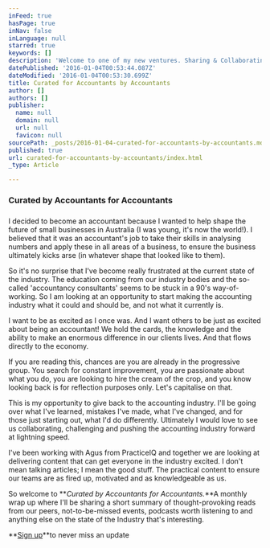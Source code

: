 ```yaml
---
inFeed: true
hasPage: true
inNav: false
inLanguage: null
starred: true
keywords: []
description: 'Welcome to one of my new ventures. Sharing & Collaborating to help accountants rock the world. '
datePublished: '2016-01-04T00:53:44.087Z'
dateModified: '2016-01-04T00:53:30.699Z'
title: Curated for Accountants by Accountants
author: []
authors: []
publisher:
  name: null
  domain: null
  url: null
  favicon: null
sourcePath: _posts/2016-01-04-curated-for-accountants-by-accountants.md
published: true
url: curated-for-accountants-by-accountants/index.html
_type: Article

---
```

### Curated by Accountants for Accountants

### 

I decided to become an accountant because I wanted to help shape the future of small businesses in Australia (I was young, it's now the world!). I believed that it was an accountant's job to take their skills in analysing numbers and apply these in all areas of a business, to ensure the business ultimately kicks arse (in whatever shape that looked like to them).

So it's no surprise that I've become really frustrated at the current state of the industry. The education coming from our industry bodies and the so-called 'accountancy consultants' seems to be stuck in a 90's way-of-working. So I am looking at an opportunity to start making the accounting industry what it could and should be, and not what it currently is.

I want to be as excited as I once was. And I want others to be just as excited about being an accountant! We hold the cards, the knowledge and the ability to make an enormous difference in our clients lives. And that flows directly to the economy.

If you are reading this, chances are you are already in the progressive group. You search for constant improvement, you are passionate about what you do, you are looking to hire the cream of the crop, and you know looking back is for reflection purposes only. Let's capitalise on that.

This is my opportunity to give back to the accounting industry. I'll be going over what I've learned, mistakes I've made, what I've changed, and for those just starting out, what I'd do differently. Ultimately I would love to see us collaborating, challenging and pushing the accounting industry forward at lightning speed.

I've been working with Agus from PracticeIQ and together we are looking at delivering content that can get everyone in the industry excited. I don't mean talking articles; I mean the good stuff. The practical content to ensure our teams are as fired up, motivated and as knowledgeable as us.

So welcome to **_Curated by Accountants for Accountants._**A monthly wrap up where I'll be sharing a short summary of thought-provoking reads from our peers, not-to-be-missed events, podcasts worth listening to and anything else on the state of the Industry that's interesting.

**[Sign up][0]**to never miss an update

[0]: https://practiceiq.typeform.com/to/veUyaP